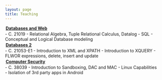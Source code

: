 ```yaml
---
layout: page
title: Teaching
---
```


<div>
	<h4 style="margin: 1px; padding: 1px;">
		<a href="/bdweb.html">Databases and Web</a>
	</h4>
</div>
- C. 21019
- Relational Algebra, Tuple Relational Calculus, Datalog
- SQL
- Conceptual and Logical Database modeling

<div>
	<h4 style="margin: 1px; padding: 1px;">
		<a href="/db2.html">Databases 2</a>
	</h4>
</div>
- C. 21053-E1
- Introduction to XML and XPATH
- Introduction to XQUERY
- FLWOR expressions, delete, insert and update

<div>
	<h4 style="margin: 1px; padding: 1px;">
		<a href="/sic.html">Computer Security</a>
	</h4>
</div>
- C. 38039
- Introduction to Sandboxing, DAC and MAC
- Linux Capabilities
- Isolation of 3rd party apps in Android
